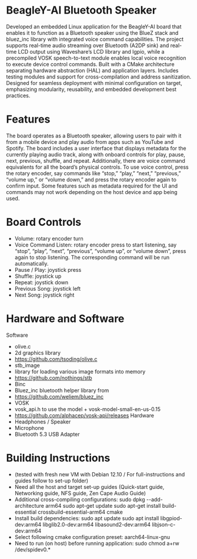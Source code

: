 # BeagleY-AI Bluetooth Speaker
Developed an embedded Linux application for the BeagleY-AI board that enables it to function as a Bluetooth speaker using the BlueZ stack and bluez_inc library with integrated voice command capabilities. The project supports real-time audio streaming over Bluetooth (A2DP sink) and real-time LCD output using Waveshare’s LCD library and lgpio, while a precompiled VOSK speech-to-text module enables local voice recognition to execute device control commands. Built with a CMake architecture separating hardware abstraction (HAL) and application layers. Includes testing modules and support for cross-compilation and address sanitization. Designed for seamless deployment with minimal configuration on target, emphasizing modularity, reusability, and embedded development best practices.

# Features
The board operates as a Bluetooth speaker, allowing users to pair with it from a mobile device and
play audio from apps such as YouTube and Spotify. The board includes a user interface that displays
metadata for the currently playing audio track, along with onboard controls for play, pause, next,
previous, shuffle, and repeat. Additionally, there are voice command equivalents for all the board’s
physical controls. To use voice control, press the rotary encoder, say commands like “stop,” “play,”
“next,” “previous,” “volume up,” or “volume down,” and press the rotary encoder again to confirm
input. Some features such as metadata required for the UI and commands may not work depending on
the host device and app being used.

# Board Controls
- Volume: rotary encoder turn
- Voice Command Listen: rotary encoder press to start listening, say “stop”, “play”, “next”,
“previous”, “volume up”, or “volume down”, press again to stop listening. The corresponding
command will be run automatically.
- Pause / Play: joystick press
- Shuffle: joystick up
- Repeat: joystick down
- Previous Song: joystick left
- Next Song: joystick right

# Hardware and Software
Software
- olive.c
- 2d graphics library
- https://github.com/tsoding/olive.c
- stb_image
- library for loading various image formats into memory
- https://github.com/nothings/stb
- Binc
- Bluez_inc bluetooth helper library from
- https://github.com/weliem/bluez_inc
- VOSK
- vosk_api.h to use the model + vosk-model-small-en-us-0.15
- https://github.com/alphacep/vosk-api/releases
Hardware
- Headphones / Speaker
- Microphone
- Bluetooth 5.3 USB Adapter

# Building Instructions
- (tested with fresh new VM with Debian 12.10 / For full-instructions and guides follow to set-up folder)
- Need all the host and target set-up guides (Quick-start guide, Networking guide, NFS guide,
Zen Cape Audio Guide)
- Additional cross-compiling configurations:
sudo dpkg --add-architecture arm64
sudo apt-get update
sudo apt-get install build-essential crossbuild-essential-arm64 cmake
- Install build dependencies:
sudo apt update
sudo apt install libgpiod-dev:arm64 libglib2.0-dev:arm64 libasound2-dev:arm64
libjson-c-dev:arm64
- Select following cmake configuration preset: aarch64-linux-gnu
- Need to run (on host) before running application: sudo chmod a+rw /dev/spidev0.*

